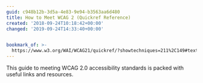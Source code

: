 ```yaml
---
guid: c948b12b-3d5a-4e83-9e94-b3563aa6d480
title: How to Meet WCAG 2 (Quickref Reference)
created: '2018-09-24T10:18:42+00:00'
changed: '2019-09-24T14:33:40+00:00'


bookmark_of: >-
  https://www.w3.org/WAI/WCAG21/quickref/?showtechniques=211%2C149#text-alternatives
---
```



This guide to meeting WCAG 2.0 accessibility standards is packed with useful links and resources.
